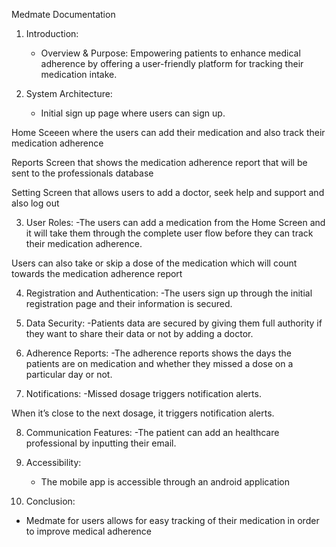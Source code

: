 Medmate Documentation

1. Introduction:
   - Overview & Purpose:
Empowering patients to enhance medical adherence by offering a user-friendly platform for tracking their medication intake.

2. System Architecture:
   - Initial sign up page where users can sign up. 

Home Sceeen where the users can add their medication and also track their medication adherence

Reports Screen that shows the medication adherence report that will be sent to the professionals database

Setting Screen that allows users to add a doctor, seek help and support and also log out

3. User Roles:
   -The users can add a medication from the Home Screen and it will take them through the complete user flow before they can track their medication adherence. 

Users can also take or skip a dose of the medication which will count towards the medication adherence report

4. Registration and Authentication:
   -The users sign up through the initial registration page and their information is secured.


5. Data Security:
   -Patients data are secured by giving them full authority if they want to share their data or not by adding a doctor. 


6. Adherence Reports:
   -The adherence reports shows the days the patients are on medication and whether they missed a dose on a particular day or not.

7. Notifications:
   -Missed dosage triggers notification alerts.

When it’s close to the next dosage, it triggers notification alerts.

8. Communication Features:
   -The patient can add an healthcare professional by inputting their email.

9. Accessibility:
   - The mobile app is accessible through an android application


10. Conclusion:
   - Medmate for users allows for easy tracking of their medication in order to improve medical adherence
